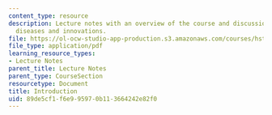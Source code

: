 ```yaml
---
content_type: resource
description: Lecture notes with an overview of the course and discussion of infectious
  diseases and innovations.
file: https://ol-ocw-studio-app-production.s3.amazonaws.com/courses/hst-939-designing-and-sustaining-technology-innovation-for-global-health-practice-spring-2008/89de5cf1f6e995970b113664242e82f0_lecture01.pdf
file_type: application/pdf
learning_resource_types:
- Lecture Notes
parent_title: Lecture Notes
parent_type: CourseSection
resourcetype: Document
title: Introduction
uid: 89de5cf1-f6e9-9597-0b11-3664242e82f0
---
```

